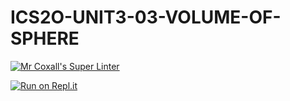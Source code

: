 # ICS2O-UNIT3-03-VOLUME-OF-SPHERE

[![Mr Coxall's Super Linter](https://github.com/Alex-Nelson-1/ICS2O-UNIT3-03-VOLUME-OF-SPHERE/workflows/Mr%20Coxall's%20Super%20Linter/badge.svg)](https://github.com/Alex-Nelson-1/ICS2O-UNIT3-03-VOLUME-OF-SPHERE/actions/)

[![Run on Repl.it](https://repl.it/badge/github/Alex-Nelson-1/ICS2O-UNIT3-03-VOLUME-OF-SPHERE)](https://repl.it/github/Alex-Nelson-1/ICS2O-UNIT3-03-VOLUME-OF-SPHERE)
